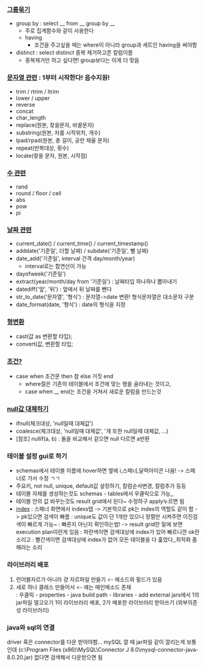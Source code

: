 ### [그룹묶기](../src/220714_01.sql)
- group by : select __ from __ group by __
  - 주로 집계함수와 같이 사용한다
  - having
    - 조건을 주고싶을 때는 where이 아니라 group과 세트인 having을 써야함
- distinct : select distinct 중복 제거하고픈 칼럼이름
  - 중복제거만 하고 싶다면! group보다는 이게 더 맞음

### [문자열 관련](../src/220714_02.sql) : 1부터 시작한다! 음수지원!
- trim / rtrim / ltrim
- lower / upper
- reverse
- concat
- char_length
- replace(원본, 찾을문자, 바꿀문자)
- substring(원본, 자를 시작위치, 개수)
- lpad/rpad(원본, 총 길이, 공란 채울 문자)
- repeat(반복대상, 횟수)
- locate(찾을 문자, 원본, 시작점)

### [수 관련](../src/220714_03.sql)
- rand
- round / floor / ceil
- abs
- pow
- pi

### [날짜 관련](../src/220714_04.sql)
- current_date() / current_time() / current_timestamp()
- adddate('기준일', 더할 날짜) / subdate('기준일', 뺄 날짜)
- date_add('기준일', interval 간격 day/month/year)
  - interval로는 합연산이 가능
- dayofweek('기준일')
- extract(year/month/day from '기준일') : 날짜타입 하나하나 뽑아내기
- datediff('앞', '뒤') : 앞에서 뒤 날짜를 뺀다
- str_to_date('문자열', '형식') : 문자열->date 변환! 형식문자열은 대소문자 구분
- date_format(date, '형식') : date의 형식을 지정

### [형변환](../src/220714_05.sql)
- cast(값 as 변환할 타입);
- convert(값, 변환할 타입;

### [조건?](../src/220714_06.sql)
- case when 조건문 then 참 else 거짓 end
  - where절은 기존의 테이블에서 조건에 맞는 행을 골라내는 것이고,
  - case when __ end는 조건을 거쳐서 새로운 칼럼을 만드는것  

### [null값 대체하기](../src/220714_07.sql)
- ifnull(체크대상, 'null일때 대체값')
- coalesce(체크대상, 'null일때 대체값', '걔 또한 null일때 대체값, ...)
- [참조] nullif(a, b) : 둘을 비교해서 같으면 null 다르면 a반환

### 테이블 설정 gui로 하기
- schemas에서 테이블 이름에 hover하면 옆에 i,스패너,달력아이콘 나옴! -> 스패너로 가서 수정 ㄱㄱ
- 주요키, not null, unique, default값 설정하기, 칼럼순서변경, 칼럼추가 등등
- 테이블 자체를 생성하는것도 schemas - tables에서 우클릭으로 가능,,
- 테이블 안의 값 바꾸는것도 result grid에서 된다~ 수정하구 apply누르면 됨
- [index](../src/220714_08.sql) : 스패너 화면에서 indexs탭 -> 기본적으로 pk는 index의 역할도 같이 함 -> pk있으면 검색이 빠름
  : unique도 값이 단 1개만 있으니 정렬만 시켜주면 이진검색이 빠르게 가능~
  : 빠른지 아닌지 확인하는법! -> result grid란 밑에 보면 execution plan이란게 있음
  : 파란색이면 검색대상에 index가 있어 빠르니깐 ok란 소리고
  : 빨간색이면 검색대상에 index가 없어 모든 테이블을 다 훑었다,,최적화 좀 해라는 소리
  
### 라이브러리 배포
1. 런어블자르가 아니라 걍 자르파일 만들기 <- 메소드와 필드가 있음
2. 새로 하나 클래스 만들어서 <- 얘는 메인메소드 존재  
  : 우클릭 - properties - java build path - libraries - add external jars에서 1의 jar파일 델고오기
1이 라이브러리 배포, 2가 배포한 라이브러리 받아쓰기 (외부의존성 라이브러리)

### java와 sql의 연결
driver 혹은 connector를 다운 받아야함...
mySQL 깔 때 jar파일 같이 깔리는게 보통인데 (c:\\Program Files (x86)\MySQL\Connector J 8.0\mysql-connector-java-8.0.20.jar)
없다면 검색해서 다운받으면 됨